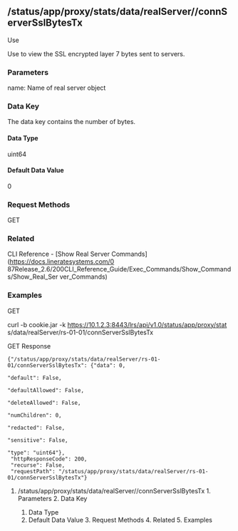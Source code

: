 ## /status/app/proxy/stats/data/realServer/<name>/connServerSslBytesTx

Use

Use to view the SSL encrypted layer 7 bytes sent to servers.

### Parameters

name: Name of real server object

### Data Key

The data key contains the number of bytes.

#### Data Type

uint64

#### Default Data Value

0

### Request Methods

GET

### Related

CLI Reference - [Show Real Server Commands](https://docs.lineratesystems.com/0
87Release_2.6/200CLI_Reference_Guide/Exec_Commands/Show_Commands/Show_Real_Ser
ver_Commands)

### Examples

GET

curl -b cookie.jar -k https://10.1.2.3:8443/lrs/api/v1.0/status/app/proxy/stat
s/data/realServer/rs-01-01/connServerSslBytesTx

GET Response

    
    {"/status/app/proxy/stats/data/realServer/rs-01-01/connServerSslBytesTx": {"data": 0,
                                                                                "default": False,
                                                                                "defaultAllowed": False,
                                                                                "deleteAllowed": False,
                                                                                "numChildren": 0,
                                                                                "redacted": False,
                                                                                "sensitive": False,
                                                                                "type": "uint64"},
     "httpResponseCode": 200,
     "recurse": False,
     "requestPath": "/status/app/proxy/stats/data/realServer/rs-01-01/connServerSslBytesTx"}
    

  1. /status/app/proxy/stats/data/realServer/<name>/connServerSslBytesTx
    1. Parameters
    2. Data Key
      1. Data Type
      2. Default Data Value
    3. Request Methods
    4. Related
    5. Examples

